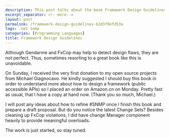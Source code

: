 ```yaml
---
description: This post talks about the book Framework Design Guidelines.
excerpt_separator: <!--more-->
layout: post
permalink: /framework-design-guidelines-b2d3f0efd53a
tags: .net snmp
categories: [Programming Languages]
title: Framework Design Guidelines
---
```

Although Gendarme and FxCop may help to detect design flaws, they are not perfect. Thus, sometimes resorting to a great book like this is unavoidable.

On Sunday, I received the very first donation to my open source projects from Michael Giagnocavo. He kindly suggested I should buy this book in order to understand more about how to design a framework (public accessible APIs) so I placed an order on Amazon.cn on Monday. Pretty fast as usual, that I have a copy at hand now. (Thank you so much, Michael.)

I will post any ideas about how to refine #SNMP once I finish this book and prepare a draft proposal. But do you notice the latest Change Sets? Besides cleaning up FxCop violations, I did have change Manager component heavily to provide meaningful overloads.

The work is just started, so stay tuned.
<!--more-->